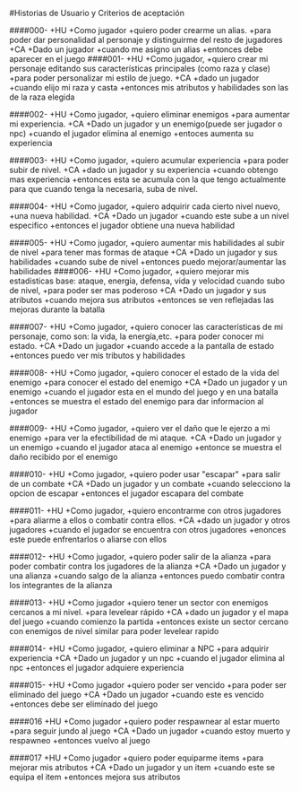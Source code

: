 #Historias de Usuario y Criterios de aceptación



####000-
+HU
+Como jugador 
+quiero poder crearme un alias.
+para poder dar personalidad al personaje y distinguirme del resto de jugadores
+CA
+Dado un jugador
+cuando me asigno un alias
+entonces debe aparecer en el juego
####001-
+HU
+Como jugador, 
+quiero crear mi personaje editando sus características principales (como raza y clase) 
+para poder personalizar mi estilo de juego.
+CA
+dado un jugador
+cuando elijo mi raza y casta
+entonces mis atributos y habilidades son las de la raza elegida

####002-
+HU
+Como jugador, 
+quiero eliminar enemigos 
+para aumentar mi experiencia.
+CA
+Dado un jugador y un enemigo(puede ser jugador o npc)
+cuando el jugador elimina al enemigo
+entoces aumenta su experiencia

####003-
+HU
+Como jugador, 
+quiero acumular experiencia 
+para poder subir de nivel.
+CA
+dado un jugador y su experiencia
+cuando obtengo mas experiencia
+entonces esta se acumula con la que tengo actualmente para que cuando tenga la necesaria, suba de nivel.

####004-
+HU
+Como jugador, 
+quiero adquirir cada cierto nivel nuevo,
+una nueva habilidad.
+CA
+Dado un jugador
+cuando este sube a un nivel especifico
+entonces el jugador obtiene una nueva habilidad

####005-
+HU
+Como jugador, 
+quiero aumentar mis habilidades al subir de nivel
+para tener mas formas de ataque
+CA
+Dado un jugador y sus habilidades
+cuando sube de nivel
+entonces puedo mejorar/aumentar las habilidades
####006-
+HU
+Como jugador, 
+quiero mejorar mis estadisticas base: ataque, energia, defensa, vida y velocidad cuando subo de nivel, 
+para poder ser mas poderoso
+CA
+Dado un jugador y sus atributos
+cuando mejora sus atributos
+entonces se ven reflejadas las mejoras durante la batalla

####007-
+HU
+Como jugador,
+quiero conocer las características de mi personaje, como son: la vida, la energía,etc.
+para poder conocer mi estado.
+CA
+Dado un jugador
+cuando accede a la pantalla de estado
+entonces puedo ver mis tributos y habilidades

####008-
+HU
+Como jugador, 
+quiero conocer el estado de la vida del enemigo
+para conocer el estado del enemigo
+CA
+Dado un jugador y un enemigo
+cuando el jugador esta en el mundo del juego y en una batalla
+entonces se muestra el estado del enemigo para dar informacion al jugador

####009-
+HU
+Como jugador, 
+quiero ver el daño que le ejerzo a mi enemigo
+para ver la efectibilidad de mi ataque.
+CA
+Dado un jugador y un enemigo
+cuando el jugador ataca al enemigo
+entonce se muestra el daño recibido por el enemigo

####010-
+HU
+Como jugador, 
+quiero poder usar "escapar"
+para salir de un combate
+CA
+Dado un jugador y un combate
+cuando selecciono la opcion de escapar
+entonces el jugador escapara del combate

####011-
+HU
+Como jugador, 
+quiero encontrarme con otros jugadores 
+para aliarme a ellos o combatir contra ellos.
+CA
+dado un jugador y otros jugadores
+cuando el jugador se encuentra con otros jugadores
+enonces este puede enfrentarlos o aliarse con ellos

####012-
+HU
+Como jugador, 
+quiero poder salir de la alianza
+para poder combatir contra los jugadores de la alianza
+CA
+Dado un jugador y una alianza
+cuando salgo de la alianza
+entonces puedo combatir contra los integrantes de la alianza


####013-
+HU
+Como jugador 
+quiero tener un sector con enemigos cercanos a mi nivel.
+para levelear rápido 
+CA
+dado un jugador y el mapa del juego
+cuando comienzo la partida
+entonces existe un sector cercano con enemigos de nivel similar para poder levelear rapido

####014-
+HU
+Como jugador, 
+quiero eliminar a NPC
+para adquirir experiencia
+CA
+Dado un jugador y un npc
+cuando el jugador elimina al npc
+entonces el jugador adquiere experiencia

####015-
+HU
+Como jugador 
+quiero poder ser vencido
+para poder ser eliminado del juego
+CA
+Dado un jugador
+cuando este es vencido
+entonces debe ser eliminado del juego

####016
+HU
+Como jugador
+quiero poder respawnear al estar muerto 
+para seguir jundo al juego
+CA
+Dado un jugador
+cuando estoy muerto y respawneo
+entonces vuelvo al juego

####017
+HU
+Como jugador
+quiero poder equiparme items
+para mejorar mis atributos
+CA
+Dado un jugador y un item
+cuando este se equipa el item
+entonces mejora sus atributos



